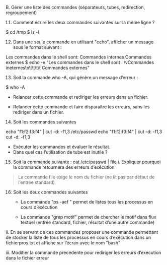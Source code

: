 B.	Gérer une liste des commandes (séparateurs, tubes, redirection, regroupement)

11.	Comment écrire les deux commandes suivantes sur la même ligne ?

$ cd /tmp 
$ ls -l 

12.	Dans une seule commande en utilisant "echo", afficher un message sous le format suivant :

Les commandes dans le shell sont:
                                 Commandes internes
                                 Commandes externes
$ echo -e "Les commandes dans le shell sont : \vCommandes ineternes\n\t\t\t\t   Commandes externes"

13.	Soit la commande who -A, qui génère un message d’erreur :

$ who -A 


-	Relancer cette commande et rediriger les erreurs dans un fichier.

-	Relancer cette commande et faire disparaître les erreurs, sans les rediriger dans un fichier.

14.	Soit les commandes suivantes

echo "f1:f2:f3:f4" | cut -d: -f1,3 /etc/passwd
echo "f1:f2:f3:f4" | cut -d: -f1,3
cut -d: -f1,3

-	Exécuter les commandes et évaluer le résultat.
-	Dans quel cas l’utilisation de tube est inutile ?

15.	Soit la commande suivante : 
cat /etc/passwd | file
	i.	Expliquer pourquoi la commande retournera des erreurs d’exécution

> La commande file exige le nom du fichier (ne lit pas par défaut de l’entrée standard)

16.	Soit les deux commandes suivantes

	-	La commande "ps -aef " permet de listes tous les processus en cours d’exécution

	-	La commande "grep motif" permet de chercher le motif dans flux textuel (entrée standard, fichier, résultat d’une autre commande)

ii.	En se servant de ces commandes proposer une commande permettant de stocker la liste de tous les processus en cours d’exécution dans un fichierpros.txt et affiche sur l’écran avec le nom "bash"


iii.	Modifier la commande précédente pour rediriger les erreurs d’exécution dans le fichier erreur